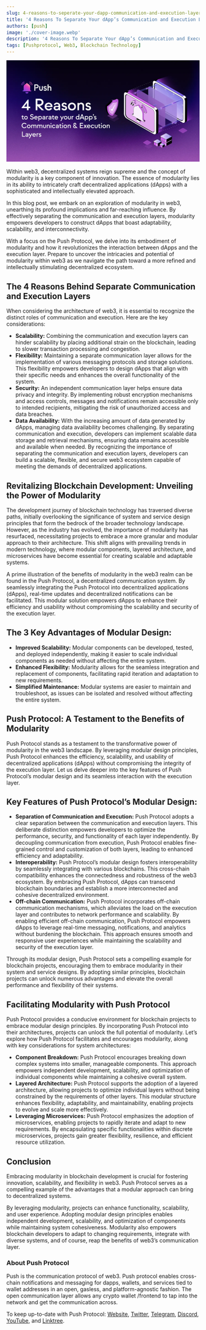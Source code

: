 ```yaml
---
slug: 4-reasons-to-seperate-your-dapp-communication-and-execution-layers
title: '4 Reasons To Separate Your dApp’s Communication and Execution Layers'
authors: [push]
image: './cover-image.webp'
description: '4 Reasons To Separate Your dApp’s Communication and Execution Layers'
tags: [Pushprotocol, Web3, Blockchain Technology]
---
```


![Cover Image of 4 reasons to seperate your dApp's communication and execution layer](./cover-image.webp)

<!--truncate-->

Within web3, decentralized systems reign supreme and the concept of modularity is a key component of innovation. The essence of modularity lies in its ability to intricately craft decentralized applications (dApps) with a sophisticated and intellectually elevated approach.


In this blog post, we embark on an exploration of modularity in web3, unearthing its profound implications and far-reaching influence. By effectively separating the communication and execution layers, modularity empowers developers to construct dApps that boast adaptability, scalability, and interconnectivity.

With a focus on the Push Protocol, we delve into its embodiment of modularity and how it revolutionizes the interaction between dApps and the execution layer. Prepare to uncover the intricacies and potential of modularity within web3 as we navigate the path toward a more refined and intellectually stimulating decentralized ecosystem.

## The 4 Reasons Behind Separate Communication and Execution Layers
When considering the architecture of web3, it is essential to recognize the distinct roles of communication and execution. Here are the key considerations:

- <b>Scalability:</b> Combining the communication and execution layers can hinder scalability by placing additional strain on the blockchain, leading to slower transaction processing and congestion.
- <b>Flexibility:</b> Maintaining a separate communication layer allows for the implementation of various messaging protocols and storage solutions. This flexibility empowers developers to design dApps that align with their specific needs and enhances the overall functionality of the system.
- <b>Security:</b> An independent communication layer helps ensure data privacy and integrity. By implementing robust encryption mechanisms and access controls, messages and notifications remain accessible only to intended recipients, mitigating the risk of unauthorized access and data breaches.
- <b>Data Availability:</b> With the increasing amount of data generated by dApps, managing data availability becomes challenging. By separating communication and execution, developers can implement scalable data storage and retrieval mechanisms, ensuring data remains accessible and available when needed.
By recognizing the importance of separating the communication and execution layers, developers can build a scalable, flexible, and secure web3 ecosystem capable of meeting the demands of decentralized applications.

## Revitalizing Blockchain Development: Unveiling the Power of Modularity
The development journey of blockchain technology has traversed diverse paths, initially overlooking the significance of system and service design principles that form the bedrock of the broader technology landscape. However, as the industry has evolved, the importance of modularity has resurfaced, necessitating projects to embrace a more granular and modular approach to their architecture. This shift aligns with prevailing trends in modern technology, where modular components, layered architecture, and microservices have become essential for creating scalable and adaptable systems.

A prime illustration of the benefits of modularity in the web3 realm can be found in the Push Protocol, a decentralized communication system. By seamlessly integrating the Push Protocol into decentralized applications (dApps), real-time updates and decentralized notifications can be facilitated. This modular solution empowers dApps to enhance their efficiency and usability without compromising the scalability and security of the execution layer.

## The 3 Key Advantages of Modular Design:
- <b>Improved Scalability:</b> Modular components can be developed, tested, and deployed independently, making it easier to scale individual components as needed without affecting the entire system.
- <b>Enhanced Flexibility:</b> Modularity allows for the seamless integration and replacement of components, facilitating rapid iteration and adaptation to new requirements.
- <b>Simplified Maintenance:</b> Modular systems are easier to maintain and troubleshoot, as issues can be isolated and resolved without affecting the entire system.

## Push Protocol: A Testament to the Benefits of Modularity
Push Protocol stands as a testament to the transformative power of modularity in the web3 landscape. By leveraging modular design principles, Push Protocol enhances the efficiency, scalability, and usability of decentralized applications (dApps) without compromising the integrity of the execution layer. Let us delve deeper into the key features of Push Protocol’s modular design and its seamless interaction with the execution layer.

## Key Features of Push Protocol’s Modular Design:
- <b>Separation of Communication and Execution:</b> Push Protocol adopts a clear separation between the communication and execution layers. This deliberate distinction empowers developers to optimize the performance, security, and functionality of each layer independently. By decoupling communication from execution, Push Protocol enables fine-grained control and customization of both layers, leading to enhanced efficiency and adaptability.
- <b>Interoperability:</b> Push Protocol’s modular design fosters interoperability by seamlessly integrating with various blockchains. This cross-chain compatibility enhances the connectedness and robustness of the web3 ecosystem. By embracing Push Protocol, dApps can transcend blockchain boundaries and establish a more interconnected and cohesive decentralized environment.
- <b>Off-chain Communication:</b> Push Protocol incorporates off-chain communication mechanisms, which alleviates the load on the execution layer and contributes to network performance and scalability. By enabling efficient off-chain communication, Push Protocol empowers dApps to leverage real-time messaging, notifications, and analytics without burdening the blockchain. This approach ensures smooth and responsive user experiences while maintaining the scalability and security of the execution layer.

Through its modular design, Push Protocol sets a compelling example for blockchain projects, encouraging them to embrace modularity in their system and service designs. By adopting similar principles, blockchain projects can unlock numerous advantages and elevate the overall performance and flexibility of their systems.

## Facilitating Modularity with Push Protocol
Push Protocol provides a conducive environment for blockchain projects to embrace modular design principles. By incorporating Push Protocol into their architectures, projects can unlock the full potential of modularity. Let’s explore how Push Protocol facilitates and encourages modularity, along with key considerations for system architectures:

- <b>Component Breakdown:</b> Push Protocol encourages breaking down complex systems into smaller, manageable components. This approach empowers independent development, scalability, and optimization of individual components while maintaining a cohesive overall system.
- <b>Layered Architecture:</b> Push Protocol supports the adoption of a layered architecture, allowing projects to optimize individual layers without being constrained by the requirements of other layers. This modular structure enhances flexibility, adaptability, and maintainability, enabling projects to evolve and scale more effectively.
- <b>Leveraging Microservices:</b> Push Protocol emphasizes the adoption of microservices, enabling projects to rapidly iterate and adapt to new requirements. By encapsulating specific functionalities within discrete microservices, projects gain greater flexibility, resilience, and efficient resource utilization.

## Conclusion
Embracing modularity in blockchain development is crucial for fostering innovation, scalability, and flexibility in web3. Push Protocol serves as a compelling example of the advantages that a modular approach can bring to decentralized systems.

By leveraging modularity, projects can enhance functionality, scalability, and user experience. Adopting modular design principles enables independent development, scalability, and optimization of components while maintaining system cohesiveness. Modularity also empowers blockchain developers to adapt to changing requirements, integrate with diverse systems, and of course, reap the benefits of web3’s communication layer.




### About Push Protocol

Push is the communication protocol of web3. Push protocol enables cross-chain notifications and messaging for dapps, wallets, and services tied to wallet addresses in an open, gasless, and platform-agnostic fashion. The open communication layer allows any crypto wallet /frontend to tap into the network and get the communication across.

To keep up-to-date with Push Protocol: [Website](https://push.org/), [Twitter](https://twitter.com/pushprotocol), [Telegram](https://t.me/epnsproject), [Discord](https://discord.gg/pushprotocol), [YouTube](https://www.youtube.com/c/EthereumPushNotificationService), and [Linktree](https://linktr.ee/pushprotocol).